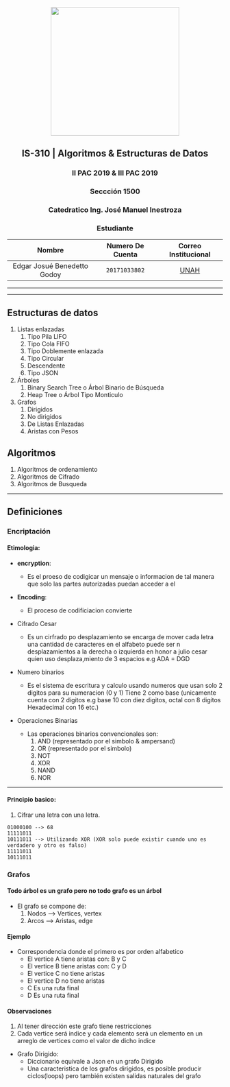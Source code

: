 <div align="center">
    <img src="https://www.grapheverywhere.com/wp-content/uploads/2019/07/HEAD-Top-data-visualization-tools-for-small-business-1080x655.png" width="300px"> </img> 
    
<!-- Encabezado -->
## IS-310 | Algoritmos & Estructuras de Datos
### II PAC 2019 & III PAC 2019  
### Seccción 1500
### Catedratico **Ing. José Manuel Inestroza**

### Estudiante 
| Nombre | Numero De Cuenta | Correo Institucional |
|:-------------:| :-----:|:-----:|
| Edgar Josué Benedetto Godoy | `20171033802` | [UNAH](mailto:edgar.benedetto@unah.hn) |

</div>

_______
_______

## Estructuras de datos 
1. Listas enlazadas 
   1. Tipo Pila LIFO
   2. Tipo Cola FIFO
   3. Tipo Doblemente enlazada
   4. Tipo Circular
   5. Descendente
   6. Tipo JSON
2. Árboles
   1. Binary Search Tree o Árbol Binario de Búsqueda
   2. Heap Tree o Árbol Tipo Monticulo
3. Grafos
   1. Dirigidos
   2. No dirigidos
   3. De Listas Enlazadas
   4. Aristas con Pesos

## Algoritmos 
1. Algoritmos de ordenamiento
2. Algoritmos de Cifrado
3. Algoritmos de Busqueda

______

## Definiciones
### Encriptación
#### Etimologia:
* **encryption**: 
  * Es el proeso de codigicar un mensaje o informacion de tal manera que solo las partes autorizadas puedan acceder a el
* **Encoding**: 
  * El proceso de codificiacion convierte



* Cifrado Cesar
    * Es un cirfrado po desplazamiento se encarga de mover cada letra una cantidad de caracteres en el alfabeto puede ser n desplazamientos a la derecha o izquierda en honor a julio cesar quien uso desplaza,miento de 3 espacios e.g ADA = DGD

* Numero binarios
    * Es el sistema de escritura y calculo usando numeros que usan solo 2 digitos para su numeracion (0 y 1) Tiene 2 como base (unicamente cuenta con 2 digitos e.g base 10 con diez digitos, octal con 8 digitos Hexadecimal con 16 etc.)

* Operaciones Binarias
    * Las operaciones binarios convencionales son:
        1. AND (representado por el simbolo & ampersand)
        2. OR (representado por el simbolo)
        3. NOT
        4. XOR
        5. NAND
        6. NOR
_____

#### Principio basico:
1. Cifrar una letra con una letra.

```
01000100 --> 68
11111011
10111011 --> Utilizando XOR (XOR solo puede existir cuando uno es verdadero y otro es falso)
11111011
10111011
```

### Grafos

#### Todo árbol es un grafo pero no todo grafo es un árbol

* El grafo se compone de:
    1. Nodos --> Vertices, vertex
    2. Arcos --> Aristas, edge

#### Ejemplo
* Correspondencia donde el primero es por orden alfabetico
    * El vertice A tiene aristas con: B y C
    * El vertice B tiene aristas con: C y D
    * El vertice C no tiene aristas
    * El vertice D no tiene aristas
    * C Es una ruta final 
    * D Es una ruta final 
    
#### Observaciones
1. Al tener dirección este grafo tiene restricciones
2. Cada vertice será indice y cada elemento será un elemento en un arreglo de vertices como el valor de dicho indice

* Grafo Dirigido:
    * Diccionario equivale a Json en un grafo Dirigido
    * Una caracteristica de los grafos dirigidos, es posible producir ciclos(loops) pero también existen salidas naturales del grafo
